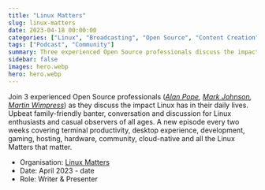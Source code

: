```yaml
---
title: "Linux Matters"
slug: linux-matters
date: 2023-04-18 00:00:00
categories: ["Linux", "Broadcasting", "Open Source", "Content Creation"]
tags: ["Podcast", "Community"]
summary: Three experienced Open Source professionals discuss the impact Linux has in their daily lives.
sidebar: false
images: hero.webp
hero: hero.webp
---
```


Join 3 experienced Open Source professionals (<em>[Alan Pope](https://linuxmatters.sh/host/apope), [Mark Johnson](https://linuxmatters.sh/host/mjohnson), [Martin Wimpress](https://linuxmatters.sh/host/mwimpress)</em>) as they discuss the impact Linux has in their daily lives. Upbeat family-friendly banter, conversation and discussion for Linux enthusiasts and casual observers of all ages. A new episode every two weeks covering terminal productivity, desktop experience, development, gaming, hosting, hardware, community, cloud-native and all the Linux Matters that matter.

  - Organisation: [Linux Matters](https://linuxmatters.sh)
  - Date: April 2023 - date
  - Role: Writer & Presenter
